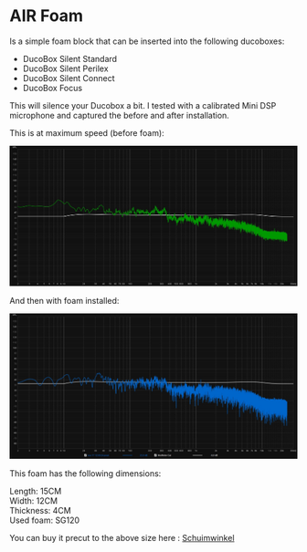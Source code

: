 # AIR Foam
 Is a simple foam block that can be inserted into the following ducoboxes:
 - DucoBox Silent Standard
 - DucoBox Silent Perilex
 - DucoBox Silent Connect
 - DucoBox Focus
 
 This will silence your Ducobox a bit. I tested with a calibrated Mini DSP microphone and captured the before and after installation.
 
 This is at maximum speed (before foam):
 <p align="center">
  <img src="https://github.com/Flamingo-tech/Open-AIR/blob/main/Open%20AIR%20Foam/test%20WITHOUT%20Foam.jpg"/>
</p>
 And then with foam installed:
 <p align="center">
  <img src="https://github.com/Flamingo-tech/Open-AIR/blob/main/Open%20AIR%20Foam/Test%20WITH%20Foam.jpg"/>
</p>

 This foam has the following dimensions:
 
 Length: 15CM\
 Width: 12CM\
 Thickness: 4CM\
 Used foam: SG120
 
 You can buy it precut to the above size here : [Schuimwinkel](https://www.schuimwinkel.nl/polypress-sg-120-op-maat.html) 
